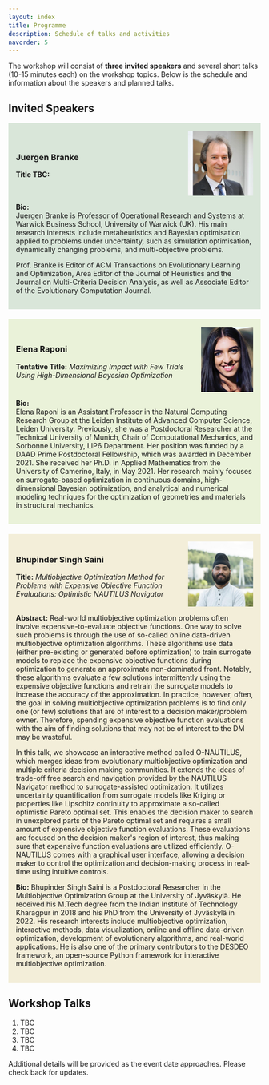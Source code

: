 ```yaml
---
layout: index
title: Programme
description: Schedule of talks and activities
navorder: 5
---
```


The workshop will consist of **three invited speakers** and several short talks (10-15 minutes each) on the workshop topics. Below is the schedule and information about the speakers and planned talks.

## **Invited Speakers**

<div style="background-color: #d9e6d9; padding: 15px; margin-bottom: 20px;">
  <div style="display: flex; flex-direction: column;">
    <div style="display: flex; justify-content: space-between; align-items: center;">
      <div>
        <h3>Juergen Branke</h3>
        <p><strong>Title TBC:</strong></p>
      </div>
      <img src="/images/juergen_branke_profile.jpg" alt="Juergen Branke" style="width: 130px; height: 130px; margin-left: 20px;">
    </div>
    <div>
      <p><strong>Bio:</strong><br>
      Juergen Branke is Professor of Operational Research and Systems at Warwick Business School, University of Warwick (UK). His main research interests include metaheuristics and Bayesian optimisation applied to problems under uncertainty, such as simulation optimisation, dynamically changing problems, and multi-objective problems.</p>
      <p>Prof. Branke is Editor of ACM Transactions on Evolutionary Learning and Optimization, Area Editor of the Journal of Heuristics and the Journal on Multi-Criteria Decision Analysis, as well as Associate Editor of the Evolutionary Computation Journal.</p>
    </div>
  </div>
</div>

<div style="background-color: #eaf2d9; padding: 15px; margin-bottom: 20px;">
  <div style="display: flex; flex-direction: column;">
    <div style="display: flex; justify-content: space-between; align-items: center;">
      <div>
        <h3>Elena Raponi</h3>
        <p><strong>Tentative Title:</strong> <em>Maximizing Impact with Few Trials Using High-Dimensional Bayesian Optimization</em></p>
      </div>
      <img src="/images/elena_raponi_profile.jpg" alt="Elena Raponi" style="width: 105px; height: 130px; margin-left: 20px;">
    </div>
    <div>
      <p><strong>Bio:</strong><br>
      Elena Raponi is an Assistant Professor in the Natural Computing Research Group at the Leiden Institute of Advanced Computer Science, Leiden University. Previously, she was a Postdoctoral Researcher at the Technical University of Munich, Chair of Computational Mechanics, and Sorbonne University, LIP6 Department. Her position was funded by a DAAD Prime Postdoctoral Fellowship, which was awarded in December 2021. She received her Ph.D. in Applied Mathematics from the University of Camerino, Italy, in May 2021. Her research mainly focuses on surrogate-based optimization in continuous domains, high-dimensional Bayesian optimization, and analytical and numerical modeling techniques for the optimization of geometries and materials in structural mechanics.</p>
    </div>
  </div>
</div>

<div style="background-color: #f3eed9; padding: 15px; margin-bottom: 20px;">
  <div style="display: flex; flex-direction: column;">
    <div style="display: flex; justify-content: space-between; align-items: center;">
      <div>
        <h3>Bhupinder Singh Saini</h3>
        <p><strong>Title:</strong> <em>Multiobjective Optimization Method for Problems with Expensive Objective Function Evaluations: Optimistic NAUTILUS Navigator</em></p>
      </div>
      <img src="/images/Bhupinder_Saini_profile.jpg" alt="Bhupinder Singh Saini" style="width: 130px; height: 130px; margin-left: 20px;">
    </div>
    <div>
      <p><strong>Abstract:</strong> Real-world multiobjective optimization problems often involve expensive-to-evaluate objective functions. One way to solve such problems is through the use of so-called online data-driven multiobjective optimization algorithms. These algorithms use data (either pre-existing or generated before optimization) to train surrogate models to replace the expensive objective functions during optimization to generate an approximate non-dominated front. Notably, these algorithms evaluate a few solutions intermittently using the expensive objective functions and retrain the surrogate models to increase the accuracy of the approximation. In practice, however, often, the goal in solving multiobjective optimization problems is to find only one (or few) solutions that are of interest to a decision maker/problem owner. Therefore, spending expensive objective function evaluations with the aim of finding solutions that may not be of interest to the DM may be wasteful.</p>
      <p>In this talk, we showcase an interactive method called O-NAUTILUS, which merges ideas from evolutionary multiobjective optimization and multiple criteria decision making communities. It extends the ideas of trade-off free search and navigation provided by the NAUTILUS Navigator method to surrogate-assisted optimization. It utilizes uncertainty quantification from surrogate models like Kriging or properties like Lipschitz continuity to approximate a so-called optimistic Pareto optimal set. This enables the decision maker to search in unexplored parts of the Pareto optimal set and requires a small amount of expensive objective function evaluations. These evaluations are focused on the decision maker's region of interest, thus making sure that expensive function evaluations are utilized efficiently. O-NAUTILUS comes with a graphical user interface, allowing a decision maker to control the optimization and decision-making process in real-time using intuitive controls.</p>
      <p><strong>Bio:</strong> Bhupinder Singh Saini is a Postdoctoral Researcher in the Multiobjective Optimization Group at the University of Jyväskylä. He received his M.Tech degree from the Indian Institute of Technology Kharagpur in 2018 and his PhD from the University of Jyväskylä in 2022. His research interests include multiobjective optimization, interactive methods, data visualization, online and offline data-driven optimization, development of evolutionary algorithms, and real-world applications. He is also one of the primary contributors to the DESDEO framework, an open-source Python framework for interactive multiobjective optimization.</p>
    </div>
  </div>
</div>

## Workshop Talks
1. TBC
2. TBC
3. TBC
4. TBC

Additional details will be provided as the event date approaches. Please check back for updates.
